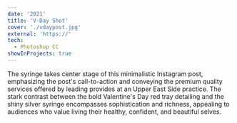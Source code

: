 ```yaml
---
date: '2021'
title: 'V-Day Shot'
cover: './vdaypost.jpg'
external: 'https://'
tech:
  - Photoshop CC
showInProjects: true
---
```


The syringe takes center stage of this minimalistic Instagram post, emphasizing the post's call-to-action and conveying the premium quality services offered by leading provides at an Upper East Side practice. The stark contrast between the bold Valentine's Day red tray detailing and the shiny silver syringe encompasses sophistication and richness, appealing to audiences who value living their healthy, confident, and beautiful selves.
